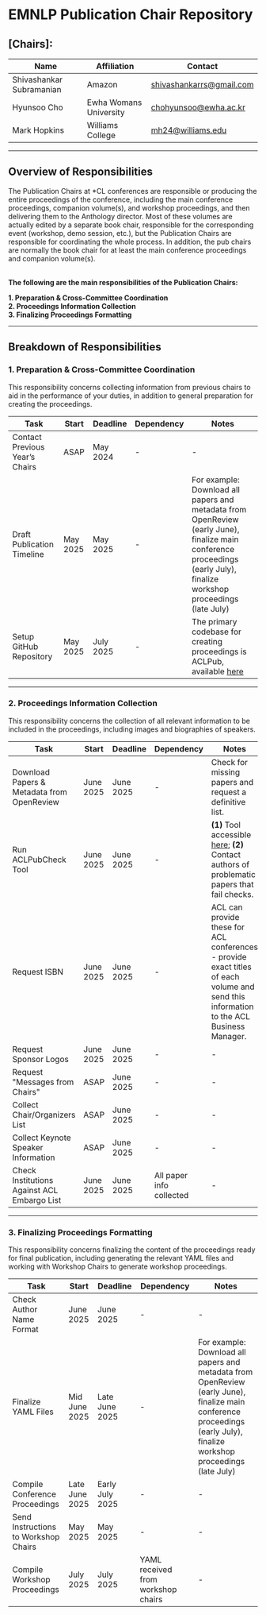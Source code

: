 
# EMNLP Publication Chair Repository

## [Chairs]:
| Name             | Affiliation              | Contact                    |
|------------------|--------------------------|----------------------------|
| Shivashankar Subramanian | Amazon       | shivashankarrs@gmail.com  |
| Hyunsoo Cho      | Ewha Womans University | chohyunsoo@ewha.ac.kr          |
| Mark Hopkins     | Williams College  | mh24@williams.edu |

---

## Overview of Responsibilities

The Publication Chairs at *CL conferences are responsible or producing the entire proceedings of the conference, including the main conference proceedings, companion volume(s), and workshop proceedings, and then delivering them to the Anthology director. Most of these volumes are actually edited by a separate book chair, responsible for the corresponding event (workshop, demo session, etc.), but the Publication Chairs are responsible for coordinating the whole process. In addition, the pub chairs are normally the book chair for at least the main conference proceedings and companion volume(s).

\
**The following are the main responsibilities of the Publication Chairs:**

**1. Preparation & Cross-Committee Coordination**\
**2. Proceedings Information Collection**\
**3. Finalizing Proceedings Formatting**


---

## Breakdown of Responsibilities

### 1. Preparation & Cross-Committee Coordination

This responsibility concerns collecting information from previous chairs to aid in the performance of your duties, in addition to general preparation for creating the proceedings.

| Task                           | Start    | Deadline  | Dependency | Notes                                                                                                                                                                    |  
|--------------------------------|----------|-----------|------------|--------------------------------------------------------------------------------------------------------------------------------------------------------------------------|  
| Contact Previous Year’s Chairs | ASAP     | May 2024  | -          | -                                                                                                                                                                        |  
| Draft Publication Timeline     | May 2025 | May 2025  | -          | For example: Download all papers and metadata from OpenReview (early June), finalize main conference proceedings (early July), finalize workshop proceedings (late July) |
| Setup GitHub Repository        | May 2025 | July 2025 | -          | The primary codebase for creating proceedings is ACLPub, available [here](https://github.com/acl-org/ACLPUB)                                                             |


---

### 2. Proceedings Information Collection

This responsibility concerns the collection of all relevant information to be included in the proceedings, including images and biographies of speakers.

| Task                                        | Start     | Deadline  | Dependency               | Notes                                                                                                                                   |  
|---------------------------------------------|-----------|-----------|--------------------------|-----------------------------------------------------------------------------------------------------------------------------------------|  
| Download Papers & Metadata from OpenReview  | June 2025 | June 2025 | -                        | Check for missing papers and request a definitive list.                                                                                 |  
| Run ACLPubCheck Tool                        | June 2025 | June 2025 | -                        | **(1)** Tool accessible [here](https://github.com/acl-org/aclpubcheck); **(2)** Contact authors of problematic papers that fail checks. |
| Request ISBN                                | June 2025 | June 2025 | -                        | ACL can provide these for ACL conferences - provide exact titles of each volume and send this information to the ACL Business Manager.  |
| Request Sponsor Logos                       | June 2025 | June 2025 | -                        | -                                                                                                                                       |
| Request "Messages from Chairs"              | ASAP      | June 2025 | -                        | -                                                                                                                                       |
| Collect Chair/Organizers List               | ASAP      | June 2025 | -                        | -                                                                                                                                       |
| Collect Keynote Speaker Information         | ASAP      | June 2025 | -                        | -                                                                                                                                       |
| Check Institutions Against ACL Embargo List | June 2025 | June 2025 | All paper info collected | -                                                                                                                                       |


---


### 3. Finalizing Proceedings Formatting

This responsibility concerns finalizing the content of the proceedings ready for final publication, including generating the relevant YAML files and working with Workshop Chairs to generate workshop proceedings.

| Task                                 | Start          | Deadline        | Dependency                         | Notes                                                                                                                                                                    |  
|--------------------------------------|----------------|-----------------|------------------------------------|--------------------------------------------------------------------------------------------------------------------------------------------------------------------------|  
| Check Author Name Format             | June 2025      | June 2025       | -                                  | -                                                                                                                                                                        |  
| Finalize YAML Files                  | Mid June 2025  | Late June 2025  | -                                  | For example: Download all papers and metadata from OpenReview (early June), finalize main conference proceedings (early July), finalize workshop proceedings (late July) |
| Compile Conference Proceedings       | Late June 2025 | Early July 2025 | -                                  | -                                                                                                                                                                        |
| Send Instructions to Workshop Chairs | May 2025       | May 2025        | -                                  | -                                                                                                                                                                        |
| Compile Workshop Proceedings         | July 2025      | July 2025       | YAML received from workshop chairs | -                                                                                                                                                                        ||

